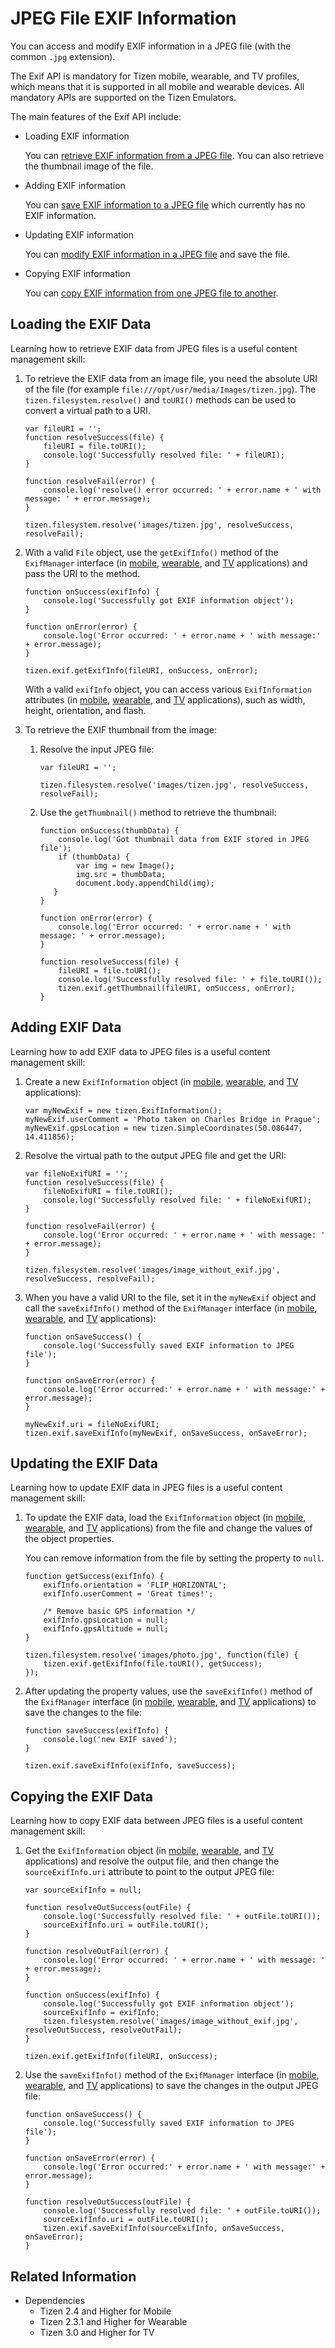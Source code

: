 # JPEG File EXIF Information

You can access and modify EXIF information in a JPEG file (with the common `.jpg` extension).

The Exif API is mandatory for Tizen mobile, wearable, and TV profiles, which means that it is supported in all mobile and wearable devices. All mandatory APIs are supported on the Tizen Emulators.

The main features of the Exif API include:

- Loading EXIF information

  You can [retrieve EXIF information from a JPEG file](#loading-the-exif-data). You can also retrieve the thumbnail image of the file.

- Adding EXIF information

  You can [save EXIF information to  a JPEG file](#adding-exif-data) which currently has no EXIF information.

- Updating EXIF information

  You can [modify EXIF information in a JPEG file](#updating-the-exif-data) and save the file.

- Copying EXIF information

  You can [copy EXIF information from one JPEG file to another](#copying-the-exif-data).

## Loading the EXIF Data

Learning how to retrieve EXIF data from JPEG files is a useful content management skill:

1. To retrieve the EXIF data from an image file, you need the absolute URI of the file (for example `file:///opt/usr/media/Images/tizen.jpg`). The `tizen.filesystem.resolve()` and `toURI()` methods can be used to convert a virtual path to a URI.

   ```
   var fileURI = '';
   function resolveSuccess(file) {
       fileURI = file.toURI();
       console.log('Successfully resolved file: ' + fileURI);
   }

   function resolveFail(error) {
       console.log('resolve() error occurred: ' + error.name + ' with message: ' + error.message);
   }

   tizen.filesystem.resolve('images/tizen.jpg', resolveSuccess, resolveFail);
   ```

2. With a valid `File` object, use the `getExifInfo()` method of the `ExifManager` interface (in [mobile](../../../../org.tizen.web.apireference/html/device_api/mobile/tizen/exif.html#ExifManager), [wearable](../../../../org.tizen.web.apireference/html/device_api/wearable/tizen/exif.html#ExifManager), and [TV](../../../../org.tizen.web.apireference/html/device_api/tv/tizen/exif.html#ExifManager) applications) and pass the URI to the method.

   ```
   function onSuccess(exifInfo) {
       console.log('Successfully got EXIF information object');
   }

   function onError(error) {
       console.log('Error occurred: ' + error.name + ' with message:' + error.message);
   }

   tizen.exif.getExifInfo(fileURI, onSuccess, onError);
   ```

   With a valid `exifInfo` object, you can access various `ExifInformation` attributes (in [mobile](../../../../org.tizen.web.apireference/html/device_api/mobile/tizen/exif.html#ExifInformation), [wearable](../../../../org.tizen.web.apireference/html/device_api/wearable/tizen/exif.html#ExifInformation), and [TV](../../../../org.tizen.web.apireference/html/device_api/tv/tizen/exif.html#ExifInformation) applications), such as width, height, orientation, and flash.

3. To retrieve the EXIF thumbnail from the image:

   1. Resolve the input JPEG file:

      ```
      var fileURI = '';

      tizen.filesystem.resolve('images/tizen.jpg', resolveSuccess, resolveFail);
      ```

   2. Use the `getThumbnail()` method to retrieve the thumbnail:

      ```
      function onSuccess(thumbData) {
          console.log('Got thumbnail data from EXIF stored in JPEG file');
          if (thumbData) {
              var img = new Image();
              img.src = thumbData;
              document.body.appendChild(img);
         }
      }

      function onError(error) {
          console.log('Error occurred: ' + error.name + ' with message: ' + error.message);
      }

      function resolveSuccess(file) {
          fileURI = file.toURI();
          console.log('Successfully resolved file: ' + file.toURI());
          tizen.exif.getThumbnail(fileURI, onSuccess, onError);
      }
      ```

## Adding EXIF Data

Learning how to add EXIF data to JPEG files is a useful content management skill:

1. Create a new `ExifInformation` object (in [mobile](../../../../org.tizen.web.apireference/html/device_api/mobile/tizen/exif.html#ExifInformation), [wearable](../../../../org.tizen.web.apireference/html/device_api/wearable/tizen/exif.html#ExifInformation), and [TV](../../../../org.tizen.web.apireference/html/device_api/tv/tizen/exif.html#ExifInformation) applications):

   ```
   var myNewExif = new tizen.ExifInformation();
   myNewExif.userComment = 'Photo taken on Charles Bridge in Prague';
   myNewExif.gpsLocation = new tizen.SimpleCoordinates(50.086447, 14.411856);
   ```

2. Resolve the virtual path to the output JPEG file and get the URI:

   ```
   var fileNoExifURI = '';
   function resolveSuccess(file) {
       fileNoExifURI = file.toURI();
       console.log('Successfully resolved file: ' + fileNoExifURI);
   }

   function resolveFail(error) {
       console.log('Error occurred: ' + error.name + ' with message: ' + error.message);
   }

   tizen.filesystem.resolve('images/image_without_exif.jpg', resolveSuccess, resolveFail);
   ```

3. When you have a valid URI to the file, set it in the `myNewExif` object and call the `saveExifInfo()` method of the  `ExifManager` interface (in [mobile](../../../../org.tizen.web.apireference/html/device_api/mobile/tizen/exif.html#ExifManager), [wearable](../../../../org.tizen.web.apireference/html/device_api/wearable/tizen/exif.html#ExifManager), and [TV](../../../../org.tizen.web.apireference/html/device_api/tv/tizen/exif.html#ExifManager) applications):

   ```
   function onSaveSuccess() {
       console.log('Successfully saved EXIF information to JPEG file');
   }

   function onSaveError(error) {
       console.log('Error occurred:' + error.name + ' with message:' + error.message);
   }

   myNewExif.uri = fileNoExifURI;
   tizen.exif.saveExifInfo(myNewExif, onSaveSuccess, onSaveError);
   ```

## Updating the EXIF Data

Learning how to update EXIF data in JPEG files is a useful content management skill:

1. To update the EXIF data, load the `ExifInformation` object (in [mobile](../../../../org.tizen.web.apireference/html/device_api/mobile/tizen/exif.html#ExifInformation), [wearable](../../../../org.tizen.web.apireference/html/device_api/wearable/tizen/exif.html#ExifInformation), and [TV](../../../../org.tizen.web.apireference/html/device_api/tv/tizen/exif.html#ExifInformation) applications) from the file and change the values of the object properties.

   You can remove information from the file by setting the property to `null`.

   ```
   function getSuccess(exifInfo) {
       exifInfo.orientation = 'FLIP_HORIZONTAL';
       exifInfo.userComment = 'Great times!';

       /* Remove basic GPS information */
       exifInfo.gpsLocation = null;
       exifInfo.gpsAltitude = null;
   }

   tizen.filesystem.resolve('images/photo.jpg', function(file) {
       tizen.exif.getExifInfo(file.toURI(), getSuccess);
   });
   ```

2. After updating the property values, use the `saveExifInfo()` method of the `ExifManager` interface (in [mobile](../../../../org.tizen.web.apireference/html/device_api/mobile/tizen/exif.html#ExifManager), [wearable](../../../../org.tizen.web.apireference/html/device_api/wearable/tizen/exif.html#ExifManager), and [TV](../../../../org.tizen.web.apireference/html/device_api/tv/tizen/exif.html#ExifManager) applications) to save the changes to the file:

   ```
   function saveSuccess(exifInfo) {
       console.log('new EXIF saved');
   }

   tizen.exif.saveExifInfo(exifInfo, saveSuccess);
   ```

## Copying the EXIF Data

Learning how to copy EXIF data between JPEG files is a useful content management skill:

1. Get the `ExifInformation` object (in [mobile](../../../../org.tizen.web.apireference/html/device_api/mobile/tizen/exif.html#ExifInformation), [wearable](../../../../org.tizen.web.apireference/html/device_api/wearable/tizen/exif.html#ExifInformation), and [TV](../../../../org.tizen.web.apireference/html/device_api/tv/tizen/exif.html#ExifInformation) applications) and resolve the output file, and then change the `sourceExifInfo.uri` attribute to point to the output JPEG file:

   ```
   var sourceExifInfo = null;

   function resolveOutSuccess(outFile) {
       console.log('Successfully resolved file: ' + outFile.toURI());
       sourceExifInfo.uri = outFile.toURI();
   }

   function resolveOutFail(error) {
       console.log('Error occurred: ' + error.name + ' with message: ' + error.message);
   }

   function onSuccess(exifInfo) {
       console.log('Successfully got EXIF information object');
       sourceExifInfo = exifInfo;
       tizen.filesystem.resolve('images/image_without_exif.jpg', resolveOutSuccess, resolveOutFail);
   }

   tizen.exif.getExifInfo(fileURI, onSuccess);
   ```

2. Use the `saveExifInfo()` method of the `ExifManager` interface (in [mobile](../../../../org.tizen.web.apireference/html/device_api/mobile/tizen/exif.html#ExifManager), [wearable](../../../../org.tizen.web.apireference/html/device_api/wearable/tizen/exif.html#ExifManager), and [TV](../../../../org.tizen.web.apireference/html/device_api/tv/tizen/exif.html#ExifManager) applications) to save the changes in the output JPEG file:

   ```
   function onSaveSuccess() {
       console.log('Successfully saved EXIF information to JPEG file');
   }

   function onSaveError(error) {
       console.log('Error occurred:' + error.name + ' with message:' + error.message);
   }

   function resolveOutSuccess(outFile) {
       console.log('Successfully resolved file: ' + outFile.toURI());
       sourceExifInfo.uri = outFile.toURI();
       tizen.exif.saveExifInfo(sourceExifInfo, onSaveSuccess, onSaveError);
   }
   ```

## Related Information
* Dependencies   
   - Tizen 2.4 and Higher for Mobile
   - Tizen 2.3.1 and Higher for Wearable
   - Tizen 3.0 and Higher for TV
